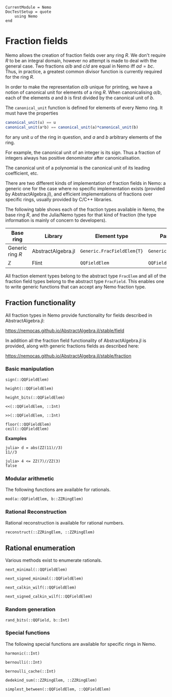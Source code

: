```@meta
CurrentModule = Nemo
DocTestSetup = quote
    using Nemo
end
```

# Fraction fields

Nemo allows the creation of fraction fields over any ring $R$. We don't require
$R$ to be an integral domain, however no attempt is made to deal with the
general case. Two fractions $a/b$ and $c/d$ are equal in Nemo iff $ad = bc$.
Thus, in practice, a greatest common divisor function is currently required for
the ring $R$.

In order to make the representation $a/b$ unique for printing, we have a notion
of canonical unit for elements of a ring $R$. When canonicalising $a/b$, each
of the elements $a$ and $b$ is first divided by the canonical unit of $b$.

The `canonical_unit` function is defined for elements of every Nemo ring. It
must have the properties

```julia
canonical_unit(u) == u
canonical_unit(a*b) == canonical_unit(a)*canonical_unit(b)
```

for any unit $u$ of the ring in question, and $a$ and $b$ arbitrary elements
of the ring.

For example, the canonical unit of an integer is its sign. Thus a fraction of
integers always has positive denominator after canonicalisation.

The canonical unit of a polynomial is the canonical unit of its leading
coefficient, etc.

There are two different kinds of implementation of fraction fields in Nemo: a
generic one for the case where no specific implementation exists (provided by
AbstractAlgebra.jl), and efficient implementations of fractions over specific rings,
usually provided by C/C++ libraries.

The following table shows each of the fraction types available in Nemo, the
base ring $R$, and the Julia/Nemo types for that kind of fraction (the type
information is mainly of concern to developers).

Base ring        | Library            | Element type               | Parent type
-----------------|--------------------|----------------------------|----------------------
Generic ring $R$ | AbstractAlgebra.jl | `Generic.FracFieldElem{T}` | `Generic.FracField{T}`
$\mathbb{Z}$     | Flint              | `QQFieldElem`              | `QQField`

All fraction element types belong to the abstract type `FracElem` and all of
the fraction field types belong to the abstract type `FracField`. This enables
one to write generic functions that can accept any Nemo fraction type.

## Fraction functionality

All fraction types in Nemo provide functionality for fields described in
AbstractAlgebra.jl:

<https://nemocas.github.io/AbstractAlgebra.jl/stable/field>

In addition all the fraction field functionality of AbstractAlgebra.jl is provided,
along with generic fractions fields as described here:

<https://nemocas.github.io/AbstractAlgebra.jl/stable/fraction>

### Basic manipulation

```@docs
sign(::QQFieldElem)
```

```@docs
height(::QQFieldElem)
```

```@docs
height_bits(::QQFieldElem)
```

```@docs
<<(::QQFieldElem, ::Int)
```

```@docs
>>(::QQFieldElem, ::Int)
```

```@docs
floor(::QQFieldElem)
ceil(::QQFieldElem)
```

**Examples**

```jldoctest
julia> d = abs(ZZ(11)//3)
11//3

julia> 4 <= ZZ(7)//ZZ(3)
false
```

### Modular arithmetic

The following functions are available for rationals.

```@docs
mod(a::QQFieldElem, b::ZZRingElem)
```

### Rational Reconstruction

Rational reconstruction is available for rational numbers.

```@docs
reconstruct(::ZZRingElem, ::ZZRingElem)
```

## Rational enumeration

Various methods exist to enumerate rationals.

```@docs
next_minimal(::QQFieldElem)
```

```@docs
next_signed_minimal(::QQFieldElem)
```

```@docs
next_calkin_wilf(::QQFieldElem)
```

```@docs
next_signed_calkin_wilf(::QQFieldElem)
```

### Random generation

```@docs
rand_bits(::QQField, b::Int)
```

### Special functions

The following special functions are available for specific rings in Nemo.

```@docs
harmonic(::Int)
```

```@docs
bernoulli(::Int)
```

```@docs
bernoulli_cache(::Int)
```

```@docs
dedekind_sum(::ZZRingElem, ::ZZRingElem)
```

```@docs
simplest_between(::QQFieldElem, ::QQFieldElem)
```
